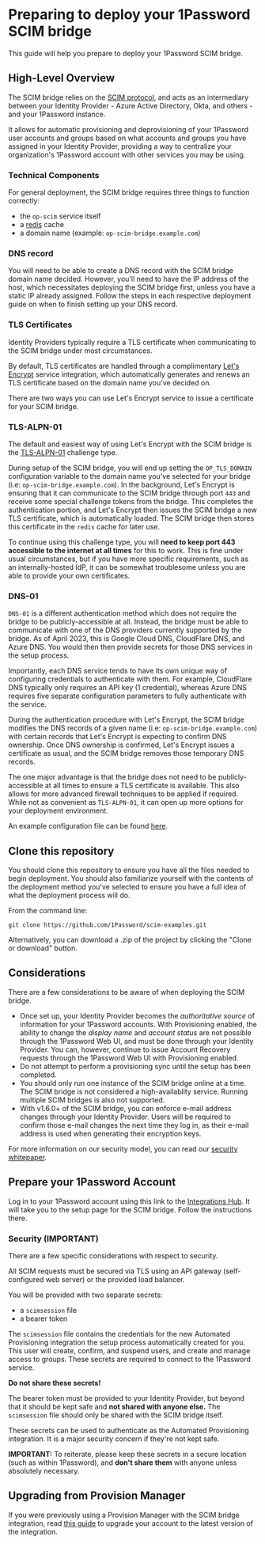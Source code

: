 # Preparing to deploy your 1Password SCIM bridge

This guide will help you prepare to deploy your 1Password SCIM bridge.

## High-Level Overview

The SCIM bridge relies on the [SCIM protocol](http://www.simplecloud.info/), and acts as an intermediary between your Identity Provider - Azure Active Directory, Okta, and others - and your 1Password instance.

It allows for automatic provisioning and deprovisioning of your 1Password user accounts and groups based on what accounts and groups you have assigned in your Identity Provider, providing a way to centralize your organization's 1Password account with other services you may be using.

### Technical Components

For general deployment, the SCIM bridge requires three things to function correctly:

* the `op-scim` service itself
* a [redis](https://redis.io/) cache
* a domain name (example: `op-scim-bridge.example.com`)

### DNS record

You will need to be able to create a DNS record with the SCIM bridge domain name decided. However, you'll need to have the IP address of the host, which necessitates deploying the SCIM bridge first, unless you have a static IP already assigned. Follow the steps in each respective deployment guide on when to finish setting up your DNS record.

### TLS Certificates

Identity Providers typically require a TLS certificate when communicating to the SCIM bridge under most circumstances.

By default, TLS certificates are handled through a complimentary [Let's Encrypt](https://letsencrypt.org/) service integration, which automatically generates and renews an TLS certificate based on the domain name you've decided on.

There are two ways you can use Let's Encrypt service to issue a certificate for your SCIM bridge.

### TLS-ALPN-01

The default and easiest way of using Let's Encrypt with the SCIM bridge is the [TLS-ALPN-01](https://letsencrypt.org/docs/challenge-types/#tls-alpn-01) challenge type. 

During setup of the SCIM bridge, you will end up setting the `OP_TLS_DOMAIN` configuration variable to the domain name you've selected for your bridge (i.e: `op-scim-bridge.example.com`). In the background, Let's Encrypt is ensuring that it can communicate to the SCIM bridge through port `443` and receive some special challenge tokens from the bridge. This completes the authentication portion, and Let's Encrypt then issues the SCIM bridge a new TLS certificate, which is automatically loaded. The SCIM bridge then stores this certificate in the `redis` cache for later use.

To continue using this challenge type, you will **need to keep port 443 accessible to the internet at all times** for this to work. This is fine under usual circumstances, but if you have more specific requirements, such as an internally-hosted IdP, it can be somewhat troublesome unless you are able to provide your own certificates.

### DNS-01

`DNS-01` is a different authentication method which does not require the bridge to be publicly-accessible at all. Instead, the bridge must be able to communicate with one of the DNS providers currently supported by the bridge. As of April 2023, this is Google Cloud DNS, CloudFlare DNS, and Azure DNS. You would then then provide secrets for those DNS services in the setup process.

Importantly, each DNS service tends to have its own unique way of configuring credentials to authenticate with them. For example, CloudFlare DNS typically only requires an API key (1 credential), whereas Azure DNS requires five separate configuration parameters to fully authenticate with the service.

During the authentication procedure with Let's Encrypt, the SCIM bridge modifies the DNS records of a given name (i.e: `op-scim-bridge.example.com`) with certain records that Let's Encrypt is expecting to confirm DNS ownership. Once DNS ownership is confirmed, Let's Encrypt issues a certificate as usual, and the SCIM bridge removes those temporary DNS records.

The one major advantage is that the bridge does not need to be publicly-accessible at all times to ensure a TLS certificate is available. This also allows for more advanced firewall techniques to be applied if required. While not as convenient as `TLS-ALPN-01`, it can open up more options for your deployment environment.

An example configuration file can be found [here](./dns01-example.json).

## Clone this repository

You should clone this repository to ensure you have all the files needed to begin deployment. You should also familiarize yourself with the contents of the deployment method you've selected to ensure you have a full idea of what the deployment process will do.

From the command line:

```
git clone https://github.com/1Password/scim-examples.git
```

Alternatively, you can download a .zip of the project by clicking the "Clone or download" button.

## Considerations

There are a few considerations to be aware of when deploying the SCIM bridge.

* Once set up, your Identity Provider becomes the _authoritative source_ of information for your 1Password accounts. With Provisioning enabled, the ability to change the _display name_ and _account status_ are not possible through the 1Password Web UI, and must be done through your Identity Provider. You can, however, continue to issue Account Recovery requests through the 1Password Web UI with Provisioning enabled.
* Do not attempt to perform a provisioning sync until the setup has been completed.
* You should only run one instance of the SCIM bridge online at a time. The SCIM bridge is not considered a high-availablity service. Running multiple SCIM bridges is also not supported.
* With v1.6.0+ of the SCIM bridge, you can enforce e-mail address changes through your Identity Provider. Users will be required to confirm those e-mail changes the next time they log in, as their e-mail address is used when generating their encryption keys.

For more information on our security model, you can read our [security whitepaper](https://1password.com/files/1Password-White-Paper.pdf).

## Prepare your 1Password Account

Log in to your 1Password account using this link to the [Integrations Hub](https://start.1password.com/integrations). It will take you to the setup page for the SCIM bridge. Follow the instructions there.

### Security (IMPORTANT)

There are a few specific considerations with respect to security.

All SCIM requests must be secured via TLS using an API gateway (self-configured web server) or the provided load balancer.

You will be provided with two separate secrets:

* a `scimsession` file
* a bearer token

The `scimsession` file contains the credentials for the new Automated Provisioning integration the setup process automatically created for you. This user will create, confirm, and suspend users, and create and manage access to groups. These secrets are required to connect to the 1Password service.

**Do not share these secrets!**

The bearer token must be provided to your Identity Provider, but beyond that it should be kept safe and **not shared with anyone else.** The `scimsession` file should only be shared with the SCIM bridge itself.

These secrets can be used to authenticate as the Automated Provisioning integration. It is a major security concern if they're not kept safe.

**IMPORTANT:** To reiterate, please keep these secrets in a secure location (such as within 1Password), and **don't share them** with anyone unless absolutely necessary.

## Upgrading from Provision Manager

If you were previously using a Provision Manager with the SCIM bridge integration, read [this guide](https://support.1password.com/cs/upgrade-provisioning-integration/) to upgrade your account to the latest version of the integration.

